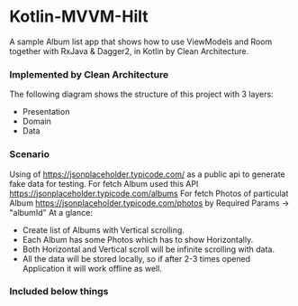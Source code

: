 # Kotlin-MVVM-Hilt
A sample Album list app that shows how to use ViewModels and Room together with RxJava &amp; Dagger2, in Kotlin by Clean Architecture.

### Implemented by Clean Architecture
The following diagram shows the structure of this project with 3 layers:
- Presentation
- Domain
- Data

### Scenario
Using of https://jsonplaceholder.typicode.com/ as a public api to generate fake data for testing.
For fetch Album used this API https://jsonplaceholder.typicode.com/albums
For fetch Photos of particulat Album https://jsonplaceholder.typicode.com/photos by Required Params -> "albumId" 
At a glance:

- Create list of Albums with Vertical scrolling.
- Each Album has some Photos which has to show Horizontally.
- Both Horizontal and Vertical scroll will be infinite scrolling with data.
- All the data will be stored locally, so if after 2-3 times opened Application it will work offline as well.

### Included below things

